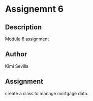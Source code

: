 # Assignemnt 6

## Description

Module 6 assignment

## Author

Kimi Sevilla

## Assignment

create a class to manage mortgage data.